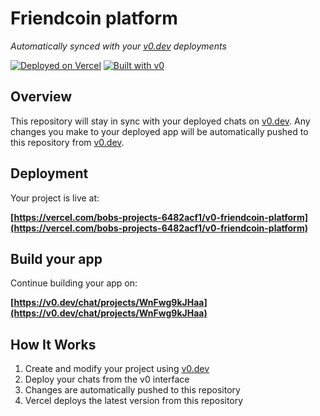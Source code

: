 # Friendcoin platform

*Automatically synced with your [v0.dev](https://v0.dev) deployments*

[![Deployed on Vercel](https://img.shields.io/badge/Deployed%20on-Vercel-black?style=for-the-badge&logo=vercel)](https://vercel.com/bobs-projects-6482acf1/v0-friendcoin-platform)
[![Built with v0](https://img.shields.io/badge/Built%20with-v0.dev-black?style=for-the-badge)](https://v0.dev/chat/projects/WnFwg9kJHaa)

## Overview

This repository will stay in sync with your deployed chats on [v0.dev](https://v0.dev).
Any changes you make to your deployed app will be automatically pushed to this repository from [v0.dev](https://v0.dev).

## Deployment

Your project is live at:

**[https://vercel.com/bobs-projects-6482acf1/v0-friendcoin-platform](https://vercel.com/bobs-projects-6482acf1/v0-friendcoin-platform)**

## Build your app

Continue building your app on:

**[https://v0.dev/chat/projects/WnFwg9kJHaa](https://v0.dev/chat/projects/WnFwg9kJHaa)**

## How It Works

1. Create and modify your project using [v0.dev](https://v0.dev)
2. Deploy your chats from the v0 interface
3. Changes are automatically pushed to this repository
4. Vercel deploys the latest version from this repository